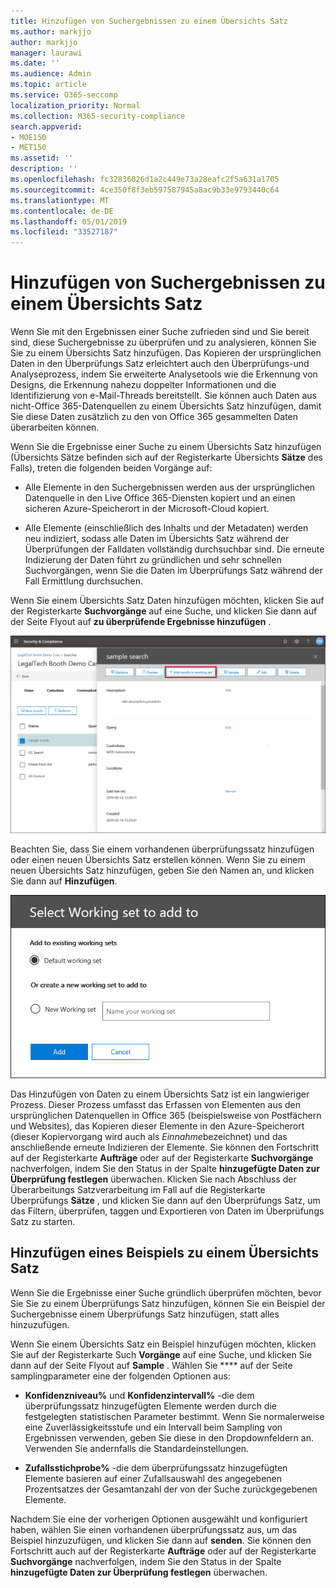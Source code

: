 ```yaml
---
title: Hinzufügen von Suchergebnissen zu einem Übersichts Satz
ms.author: markjjo
author: markjjo
manager: laurawi
ms.date: ''
ms.audience: Admin
ms.topic: article
ms.service: O365-seccomp
localization_priority: Normal
ms.collection: M365-security-compliance
search.appverid:
- MOE150
- MET150
ms.assetid: ''
description: ''
ms.openlocfilehash: fc32836026d1a2c449e73a28eafc2f5a631a1705
ms.sourcegitcommit: 4ce350f8f3eb597587945a8ac9b33e9793440c64
ms.translationtype: MT
ms.contentlocale: de-DE
ms.lasthandoff: 05/01/2019
ms.locfileid: "33527187"
---
```

# <a name="add-search-results-to-a-review-set"></a>Hinzufügen von Suchergebnissen zu einem Übersichts Satz

Wenn Sie mit den Ergebnissen einer Suche zufrieden sind und Sie bereit sind, diese Suchergebnisse zu überprüfen und zu analysieren, können Sie Sie zu einem Übersichts Satz hinzufügen. Das Kopieren der ursprünglichen Daten in den Überprüfungs Satz erleichtert auch den Überprüfungs-und Analyseprozess, indem Sie erweiterte Analysetools wie die Erkennung von Designs, die Erkennung nahezu doppelter Informationen und die Identifizierung von e-Mail-Threads bereitstellt. Sie können auch Daten aus nicht-Office 365-Datenquellen zu einem Übersichts Satz hinzufügen, damit Sie diese Daten zusätzlich zu den von Office 365 gesammelten Daten überarbeiten können.

Wenn Sie die Ergebnisse einer Suche zu einem Übersichts Satz hinzufügen (Übersichts Sätze befinden sich auf der Registerkarte Übersichts **Sätze** des Falls), treten die folgenden beiden Vorgänge auf:

- Alle Elemente in den Suchergebnissen werden aus der ursprünglichen Datenquelle in den Live Office 365-Diensten kopiert und an einen sicheren Azure-Speicherort in der Microsoft-Cloud kopiert.

- Alle Elemente (einschließlich des Inhalts und der Metadaten) werden neu indiziert, sodass alle Daten im Übersichts Satz während der Überprüfungen der Falldaten vollständig durchsuchbar sind. Die erneute Indizierung der Daten führt zu gründlichen und sehr schnellen Suchvorgängen, wenn Sie die Daten im Überprüfungs Satz während der Fall Ermittlung durchsuchen.

Wenn Sie einem Übersichts Satz Daten hinzufügen möchten, klicken Sie auf der Registerkarte **Suchvorgänge** auf eine Suche, und klicken Sie dann auf der Seite Flyout auf **zu überprüfende Ergebnisse hinzufügen** .

![Hinzufügen von Daten zu einem Übersichts Satz](../media/c1b4fc00-7a15-4587-b9b0-ce594bb02e4d.png)

Beachten Sie, dass Sie einem vorhandenen überprüfungssatz hinzufügen oder einen neuen Übersichts Satz erstellen können.  Wenn Sie zu einem neuen Übersichts Satz hinzufügen, geben Sie den Namen an, und klicken Sie dann auf **Hinzufügen**.

![Auswählen eines Übersichts Satzes](../media/e8c6ab51-da8d-4c39-9b21-26bfdf453fb9.png)

Das Hinzufügen von Daten zu einem Übersichts Satz ist ein langwieriger Prozess. Dieser Prozess umfasst das Erfassen von Elementen aus den ursprünglichen Datenquellen in Office 365 (beispielsweise von Postfächern und Websites), das Kopieren dieser Elemente in den Azure-Speicherort (dieser Kopiervorgang wird auch als *Einnahme*bezeichnet) und das anschließende erneute Indizieren der Elemente. Sie können den Fortschritt auf der Registerkarte **Aufträge** oder auf der Registerkarte **Suchvorgänge** nachverfolgen, indem Sie den Status in der Spalte **hinzugefügte Daten zur Überprüfung festlegen** überwachen. Klicken Sie nach Abschluss der Überarbeitungs Satzverarbeitung im Fall auf die Registerkarte Überprüfungs **Sätze** , und klicken Sie dann auf den Überprüfungs Satz, um das Filtern, überprüfen, taggen und Exportieren von Daten im Überprüfungs Satz zu starten.

## <a name="add-a-sample-to-a-review-set"></a>Hinzufügen eines Beispiels zu einem Übersichts Satz

Wenn Sie die Ergebnisse einer Suche gründlich überprüfen möchten, bevor Sie Sie zu einem Überprüfungs Satz hinzufügen, können Sie ein Beispiel der Suchergebnisse einem Überprüfungs Satz hinzufügen, statt alles hinzuzufügen.

Wenn Sie einem Übersichts Satz ein Beispiel hinzufügen möchten, klicken Sie auf der Registerkarte Such **Vorgänge** auf eine Suche, und klicken Sie dann auf der Seite Flyout auf **Sample** . Wählen Sie **** auf der Seite samplingparameter eine der folgenden Optionen aus:

- **Konfidenzniveau%** und **Konfidenzintervall%** -die dem überprüfungssatz hinzugefügten Elemente werden durch die festgelegten statistischen Parameter bestimmt. Wenn Sie normalerweise eine Zuverlässigkeitsstufe und ein Intervall beim Sampling von Ergebnissen verwenden, geben Sie diese in den Dropdownfeldern an. Verwenden Sie andernfalls die Standardeinstellungen.

- **Zufallsstichprobe%** -die dem überprüfungssatz hinzugefügten Elemente basieren auf einer Zufallsauswahl des angegebenen Prozentsatzes der Gesamtanzahl der von der Suche zurückgegebenen Elemente.

Nachdem Sie eine der vorherigen Optionen ausgewählt und konfiguriert haben, wählen Sie einen vorhandenen überprüfungssatz aus, um das Beispiel hinzuzufügen, und klicken Sie dann auf **senden**. Sie können den Fortschritt auch auf der Registerkarte **Aufträge** oder auf der Registerkarte **Suchvorgänge** nachverfolgen, indem Sie den Status in der Spalte **hinzugefügte Daten zur Überprüfung festlegen** überwachen.